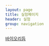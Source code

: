 ```yaml
---
layout: page
title: 실험페이지
header: 실험
group: navigation
---
```


[바이오리듬](http://qkrdlsrnjs113.github.io/lessons/2015/05/31/Bio%20Rhythm/)
